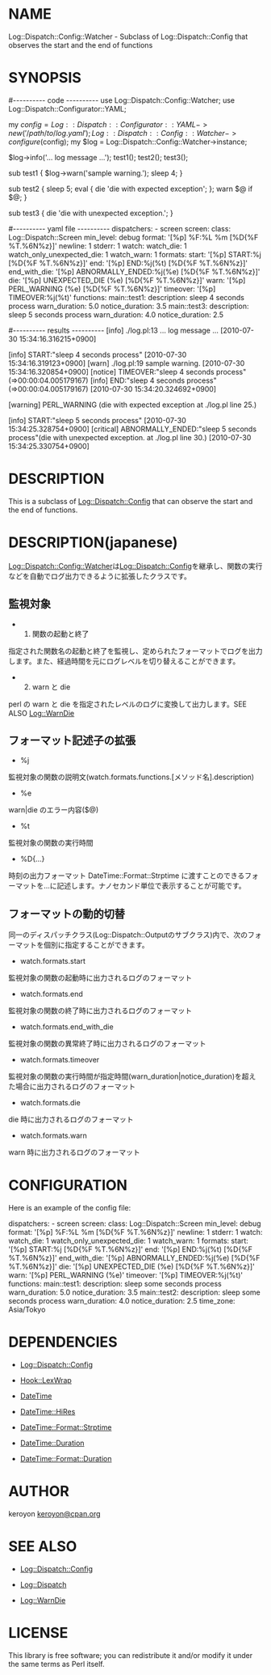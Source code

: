 # NAME

Log::Dispatch::Config::Watcher - Subclass of Log::Dispatch::Config that observes the start and the end of functions

# SYNOPSIS

  #---------- code ----------
  use Log::Dispatch::Config::Watcher;
  use Log::Dispatch::Configurator::YAML;

  my $config = Log::Dispatch::Configurator::YAML->new('/path/to/log.yaml');
  Log::Dispatch::Config::Watcher->configure($config);
  my $log = Log::Dispatch::Config::Watcher->instance;

  $log->info('... log message ...');
  test1();
  test2();
  test3();

  sub test1 {
    $log->warn('sample warning.');
    sleep 4;
  }

  sub test2 {
    sleep 5;
    eval { die 'die with expected exception'; };
    warn $@ if $@;
  }

  sub test3 {
    die 'die with unexpected exception.';
  }

  #---------- yaml file ----------
  dispatchers:
    - screen
  screen:
    class: Log::Dispatch::Screen
    min_level: debug
    format: '[%p] %F:%L %m [%D{%F %T.%6N%z}]'
    newline: 1
    stderr: 1
  watch:
    watch_die: 1
    watch_only_unexpected_die: 1
    watch_warn: 1
    formats:
      start: '[%p] START:%j [%D{%F %T.%6N%z}]'
      end: '[%p] END:%j(%t) [%D{%F %T.%6N%z}]'
      end_with_die: '[%p] ABNORMALLY_ENDED:%j(%e) [%D{%F %T.%6N%z}]'
      die: '[%p] UNEXPECTED_DIE (%e) [%D{%F %T.%6N%z}]'
      warn: '[%p] PERL_WARNING (%e) [%D{%F %T.%6N%z}]'
      timeover: '[%p] TIMEOVER:%j(%t)'
    functions:
      main::test1:
        description: sleep 4 seconds process
        warn_duration: 5.0
        notice_duration: 3.5
      main::test3:
        description: sleep 5 seconds process
        warn_duration: 4.0
        notice_duration: 2.5

  #---------- results ----------
  [info] ./log.pl:13 ... log message ... [2010-07-30 15:34:16.316215+0900]

  [info] START:"sleep 4 seconds process" [2010-07-30 15:34:16.319123+0900]
  [warn] ./log.pl:19 sample warning. [2010-07-30 15:34:16.320854+0900]
  [notice] TIMEOVER:"sleep 4 seconds process"(=>00:00:04.005179167)
  [info] END:"sleep 4 seconds process"(=>00:00:04.005179167) [2010-07-30 15:34:20.324692+0900]

  [warning] PERL_WARNING (die with expected exception at ./log.pl line 25.)

  [info] START:"sleep 5 seconds process" [2010-07-30 15:34:25.328754+0900]
  [critical] ABNORMALLY_ENDED:"sleep 5 seconds process"(die with unexpected exception. at ./log.pl line 30.) [2010-07-30 15:34:25.330754+0900]



# DESCRIPTION

This is a subclass of [Log::Dispatch::Config](http://search.cpan.org/perldoc?Log::Dispatch::Config) that can observe the start and the end of functions.

# DESCRIPTION(japanese)

[Log::Dispatch::Config::Watcher](http://search.cpan.org/perldoc?Log::Dispatch::Config::Watcher)は[Log::Dispatch::Config](http://search.cpan.org/perldoc?Log::Dispatch::Config)を継承し、関数の実行などを自動でログ出力できるように拡張したクラスです。

## 監視対象

- 1. 関数の起動と終了

指定された関数名の起動と終了を監視し、定められたフォーマットでログを出力します。また、経過時間を元にログレベルを切り替えることができます。

- 2. warn と die

perl の warn と die を指定されたレベルのログに変換して出力します。SEE ALSO [Log::WarnDie](http://search.cpan.org/perldoc?Log::WarnDie)

## フォーマット記述子の拡張

- %j

監視対象の関数の説明文(watch.formats.functions.[メソッド名].description)

- %e

warn|die のエラー内容($@)

- %t

監視対象の関数の実行時間

- %D{...}

時刻の出力フォーマット
DateTime::Format::Strptime に渡すことのできるフォーマットを...に記述します。ナノセカンド単位で表示することが可能です。

## フォーマットの動的切替

同一のディスパッチクラス(Log::Dispatch::Outputのサブクラス)内で、次のフォーマットを個別に指定することができます。

- watch.formats.start

監視対象の関数の起動時に出力されるログのフォーマット

- watch.formats.end

監視対象の関数の終了時に出力されるログのフォーマット

- watch.formats.end_with_die

監視対象の関数の異常終了時に出力されるログのフォーマット

- watch.formats.timeover

監視対象の関数の実行時間が指定時間(warn_duration|notice_duration)を超えた場合に出力されるログのフォーマット

- watch.formats.die

die 時に出力されるログのフォーマット

- watch.formats.warn

warn 時に出力されるログのフォーマット

# CONFIGURATION

Here is an example of the config file:

  dispatchers:
    - screen
  screen:
    class: Log::Dispatch::Screen
    min_level: debug
    format: '[%p] %F:%L %m [%D{%F %T.%6N%z}]'
    newline: 1
    stderr: 1
  watch:
    watch_die: 1
    watch_only_unexpected_die: 1
    watch_warn: 1
    formats:
      start: '[%p] START:%j [%D{%F %T.%6N%z}]'
      end: '[%p] END:%j(%t) [%D{%F %T.%6N%z}]'
      end_with_die: '[%p] ABNORMALLY_ENDED:%j(%e) [%D{%F %T.%6N%z}]'
      die: '[%p] UNEXPECTED_DIE (%e) [%D{%F %T.%6N%z}]'
      warn: '[%p] PERL_WARNING (%e)'
      timeover: '[%p] TIMEOVER:%j(%t)'
    functions:
      main::test1:
        description: sleep some seconds process
        warn_duration: 5.0
        notice_duration: 3.5
      main::test2:
        description: sleep some seconds process
        warn_duration: 4.0
        notice_duration: 2.5
  time_zone: Asia/Tokyo

# DEPENDENCIES

- [Log::Dispatch::Config](http://search.cpan.org/perldoc?Log::Dispatch::Config)

- [Hook::LexWrap](http://search.cpan.org/perldoc?Hook::LexWrap)

- [DateTime](http://search.cpan.org/perldoc?DateTime)

- [DateTime::HiRes](http://search.cpan.org/perldoc?DateTime::HiRes)

- [DateTime::Format::Strptime](http://search.cpan.org/perldoc?DateTime::Format::Strptime)

- [DateTime::Duration](http://search.cpan.org/perldoc?DateTime::Duration)

- [DateTime::Format::Duration](http://search.cpan.org/perldoc?DateTime::Format::Duration)

# AUTHOR

keroyon <keroyon@cpan.org>

# SEE ALSO

- [Log::Dispatch::Config](http://search.cpan.org/perldoc?Log::Dispatch::Config)

- [Log::Dispatch](http://search.cpan.org/perldoc?Log::Dispatch)

- [Log::WarnDie](http://search.cpan.org/perldoc?Log::WarnDie)

# LICENSE

This library is free software; you can redistribute it and/or modify
it under the same terms as Perl itself.